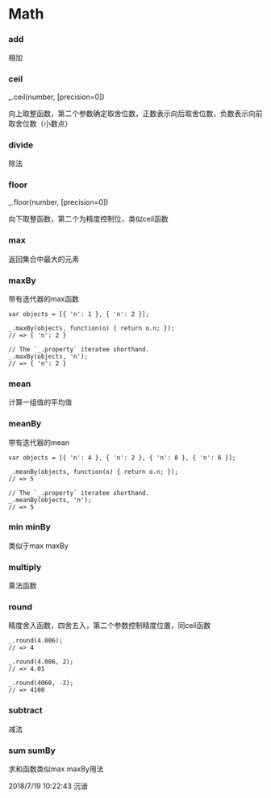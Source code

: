 # Math

### add 

相加

### ceil

_.ceil(number, [precision=0])

向上取整函数，第二个参数确定取舍位数，正数表示向后取舍位数，负数表示向前取舍位数（小数点）

### divide

除法

### floor

_.floor(number, [precision=0])

向下取整函数，第二个为精度控制位，类似ceil函数

### max

返回集合中最大的元素

### maxBy

带有迭代器的max函数

	var objects = [{ 'n': 1 }, { 'n': 2 }];
	 
	_.maxBy(objects, function(o) { return o.n; });
	// => { 'n': 2 }
	 
	// The `_.property` iteratee shorthand.
	_.maxBy(objects, 'n');
	// => { 'n': 2 }

### mean

计算一组值的平均值

### meanBy

带有迭代器的mean

	var objects = [{ 'n': 4 }, { 'n': 2 }, { 'n': 8 }, { 'n': 6 }];
	 
	_.meanBy(objects, function(o) { return o.n; });
	// => 5
	 
	// The `_.property` iteratee shorthand.
	_.meanBy(objects, 'n');
	// => 5

### min minBy

类似于max maxBy

### multiply

乘法函数

### round

精度舍入函数，四舍五入，第二个参数控制精度位置，同ceil函数

	_.round(4.006);
	// => 4
	 
	_.round(4.006, 2);
	// => 4.01
	 
	_.round(4060, -2);
	// => 4100

### subtract

减法

### sum sumBy

求和函数类似max maxBy用法

2018/7/19 10:22:43 沉谙